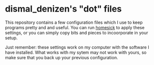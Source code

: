 dismal_denizen's "dot" files
============================

This repository contains a few configuration files which I use to keep programs
pretty and and useful. You can run
[homesick](https://github.com/technicalpickles/homesick) to apply these
settings, or you can simply copy bits and pieces to incoorporate in your setup.

Just remember: these settings work on my computer with the software I have
installed. What works with my sytem may not work with yours, so make sure
that you back up your previous configuration.

